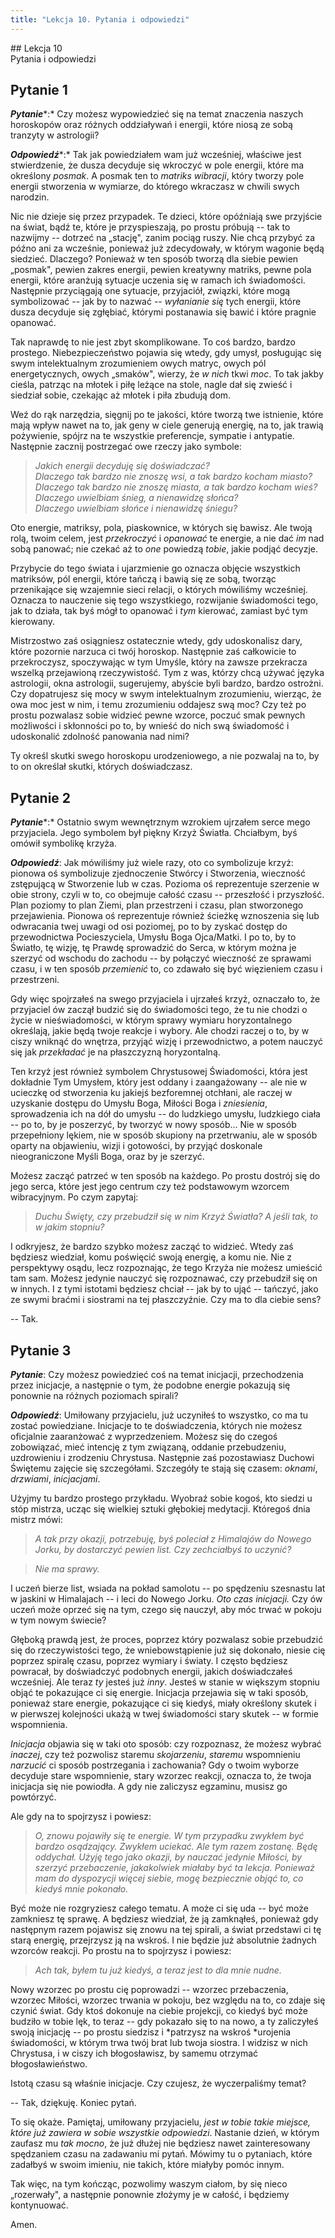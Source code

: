 ```yaml
---
title: "Lekcja 10. Pytania i odpowiedzi"
---
```


<div markdown="1" class="chHead">
## Lekcja 10<br>Pytania i odpowiedzi



</div>

## Pytanie 1

***Pytanie****:* Czy możesz wypowiedzieć się na temat znaczenia naszych horoskopów oraz różnych oddziaływań i energii, które niosą ze sobą tranzyty w astrologii?

***Odpowiedź****:* Tak jak powiedziałem wam już wcześniej, właściwe jest stwierdzenie, że dusza decyduje się wkroczyć w pole energii, które ma określony *posmak*. A posmak ten to *matriks wibracji*, który tworzy pole energii stworzenia w wymiarze, do którego wkraczasz w chwili swych narodzin.

Nic nie dzieje się przez przypadek. Te dzieci, które opóźniają swe przyjście na świat, bądź te, które je przyspieszają, po prostu próbują -- tak to nazwijmy -- dotrzeć na „stację", zanim pociąg ruszy. Nie chcą przybyć za późno ani za wcześnie, ponieważ już zdecydowały, w którym wagonie będą siedzieć. Dlaczego? Ponieważ w ten sposób tworzą dla siebie pewien „posmak", pewien zakres energii, pewien kreatywny matriks, pewne pola energii, które aranżują sytuacje uczenia się w ramach ich świadomości. Następnie przyciągają one sytuacje, przyjaciół, związki, które mogą symbolizować -- jak by to nazwać -- *wyłanianie się* tych energii, które dusza decyduje się zgłębiać, którymi postanawia się bawić i które pragnie opanować.

Tak naprawdę to nie jest zbyt skomplikowane. To coś bardzo, bardzo prostego. Niebezpieczeństwo pojawia się wtedy, gdy umysł, posługując się swym intelektualnym zrozumieniem owych matryc, owych pól energetycznych, owych „smaków", wierzy, że *w nich* tkwi *moc*. To tak jakby cieśla, patrząc na młotek i piłę leżące na stole, nagle dał się zwieść i siedział sobie, czekając aż młotek i piła zbudują dom.

Weź do rąk narzędzia, sięgnij po te jakości, które tworzą twe istnienie, które mają wpływ nawet na to, jak geny w ciele generują energię, na to, jak trawią pożywienie, spójrz na te wszystkie preferencje, sympatie i antypatie. Następnie zacznij postrzegać owe rzeczy jako symbole:

> *Jakich energii decyduję się doświadczać?*<br>*Dlaczego tak bardzo nie znoszę wsi, a tak bardzo kocham miasto?*<br>*Dlaczego tak bardzo nie znoszę miasta, a tak bardzo kocham wieś?*<br>*Dlaczego uwielbiam śnieg, a nienawidzę słońca?*<br>*Dlaczego uwielbiam słońce i nienawidzę śniegu?*

Oto energie, matriksy, pola, piaskownice, w których się bawisz. Ale twoją rolą, twoim celem, jest *przekroczyć* i *opanować* te energie, a nie dać *im* nad sobą panować; nie czekać aż to *one* powiedzą *tobie*, jakie podjąć decyzje.

Przybycie do tego świata i ujarzmienie go oznacza objęcie wszystkich matriksów, pól energii, które tańczą i bawią się ze sobą, tworząc przenikające się wzajemnie sieci relacji, o których mówiliśmy wcześniej. Oznacza to nauczenie się tego wszystkiego, rozwijanie świadomości tego, jak to działa, tak byś mógł to opanować i *tym* kierować, zamiast być tym kierowany.

Mistrzostwo zaś osiągniesz ostatecznie wtedy, gdy udoskonalisz dary, które pozornie narzuca ci twój horoskop. Następnie zaś całkowicie to przekroczysz, spoczywając w tym Umyśle, który na zawsze przekracza wszelką przejawioną rzeczywistość. Tym z was, którzy chcą używać języka astrologii, okna astrologii, sugerujemy, abyście byli bardzo, bardzo ostrożni. Czy dopatrujesz się mocy w swym intelektualnym zrozumieniu, wierząc, że owa moc jest w nim, i temu zrozumieniu oddajesz swą moc? Czy też po prostu pozwalasz sobie widzieć pewne wzorce, poczuć smak pewnych możliwości i skłonności po to, by wnieść do nich swą świadomość i udoskonalić zdolność panowania nad nimi?

Ty określ skutki swego horoskopu urodzeniowego, a nie pozwalaj na to, by to on określał skutki, których doświadczasz.

## Pytanie 2

***Pytanie****:* Ostatnio swym wewnętrznym wzrokiem ujrzałem serce mego przyjaciela. Jego symbolem był piękny Krzyż Światła. Chciałbym, byś omówił symbolikę krzyża.

***Odpowiedź***: Jak mówiliśmy już wiele razy, oto co symbolizuje krzyż: pionowa oś symbolizuje zjednoczenie Stwórcy i Stworzenia, wieczność zstępującą w Stworzenie lub w czas. Pozioma oś reprezentuje szerzenie w obie strony, czyli w to, co obejmuje całość czasu -- przeszłość i przyszłość. Plan poziomy to plan Ziemi, plan przestrzeni i czasu, plan stworzonego przejawienia. Pionowa oś reprezentuje również ścieżkę wznoszenia się lub odwracania twej uwagi od osi poziomej, po to by zyskać dostęp do przewodnictwa Pocieszyciela, Umysłu Boga Ojca/Matki. I po to, by to Światło, tę wizję, tę Prawdę sprowadzić do Serca, w którym można je szerzyć od wschodu do zachodu -- by połączyć wieczność ze sprawami czasu, i w ten sposób *przemienić* to, co zdawało się być więzieniem czasu i przestrzeni.

Gdy więc spojrzałeś na swego przyjaciela i ujrzałeś krzyż, oznaczało to, że przyjaciel ów zaczął budzić się do świadomości tego, że tu nie chodzi o życie w nieświadomości, w którym sprawy wymiaru horyzontalnego określają, jakie będą twoje reakcje i wybory. Ale chodzi raczej o to, by w ciszy wniknąć do wnętrza, przyjąć wizję i przewodnictwo, a potem nauczyć się jak *przekładać* je na płaszczyzną horyzontalną.

Ten krzyż jest również symbolem Chrystusowej Świadomości, która jest dokładnie Tym Umysłem, który jest oddany i zaangażowany -- ale nie w ucieczkę od stworzenia ku jakiejś bezforemnej otchłani, ale raczej w uzyskanie dostępu do Umysłu Boga, Miłości Boga i *zniesienia*, sprowadzenia ich na dół do umysłu -- do ludzkiego umysłu, ludzkiego ciała -- po to, by je poszerzyć, by tworzyć w nowy sposób... Nie w sposób przepełniony lękiem, nie w sposób skupiony na przetrwaniu, ale w sposób oparty na objawieniu, wizji i gotowości, by przyjąć doskonale nieograniczone Myśli Boga, oraz by je szerzyć.

Możesz zacząć patrzeć w ten sposób na każdego. Po prostu dostrój się do jego serca, które jest jego centrum czy też podstawowym wzorcem wibracyjnym. Po czym zapytaj:

> *Duchu Święty, czy przebudził się w nim Krzyż Światła? A jeśli tak, to w jakim stopniu?*

I odkryjesz, że bardzo szybko możesz zacząć to widzieć. Wtedy zaś będziesz wiedział, komu poświęcić swoją energię, a komu nie. Nie z perspektywy osądu, lecz rozpoznając, że tego Krzyża nie możesz umieścić tam sam. Możesz jedynie nauczyć się rozpoznawać, czy przebudził się on w innych. I z tymi istotami będziesz chciał -- jak by to ująć -- tańczyć, jako ze swymi braćmi i siostrami na tej płaszczyźnie. Czy ma to dla ciebie sens?

-- Tak.

## Pytanie 3

***Pytanie***: Czy możesz powiedzieć coś na temat inicjacji, przechodzenia przez inicjacje, a następnie o tym, że podobne energie pokazują się ponownie na różnych poziomach spirali?

***Odpowiedź***: Umiłowany przyjacielu, już uczyniłeś to wszystko, co ma tu zostać powiedziane. Inicjacje to te doświadczenia, których nie możesz oficjalnie zaaranżować z wyprzedzeniem. Możesz się do czegoś zobowiązać, mieć intencję z tym związaną, oddanie przebudzeniu, uzdrowieniu i zrodzeniu Chrystusa. Następnie zaś pozostawiasz Duchowi Świętemu zajęcie się szczegółami. Szczegóły te stają się czasem: *oknami*, *drzwiami*, *inicjacjami*.

Użyjmy tu bardzo prostego przykładu. Wyobraź sobie kogoś, kto siedzi u stóp mistrza, ucząc się wielkiej sztuki głębokiej medytacji. Któregoś dnia mistrz mówi:

> *A tak przy okazji, potrzebuję, byś poleciał z Himalajów do Nowego Jorku, by dostarczyć pewien list. Czy zechciałbyś to uczynić?*

> *Nie ma sprawy.*

I uczeń bierze list, wsiada na pokład samolotu -- po spędzeniu szesnastu lat w jaskini w Himalajach -- i leci do Nowego Jorku. *Oto czas inicjacji.* Czy ów uczeń może oprzeć się na tym, czego się nauczył, aby móc trwać w pokoju w tym nowym świecie?

Głęboką prawdą jest, że proces, poprzez który pozwalasz sobie przebudzić się do rzeczywistości tego, że wniebowstąpienie już się dokonało, niesie cię poprzez spiralę czasu, poprzez wymiary i światy. I często będziesz powracał, by doświadczyć podobnych energii, jakich doświadczałeś wcześniej. Ale teraz *ty* jesteś już *inny*. Jesteś w stanie w większym stopniu objąć te pokazujące ci się energie. Inicjacja przejawia się w taki sposób, ponieważ stare energie, pokazujące ci się kiedyś, miały określony skutek i w pierwszej kolejności ukażą w twej świadomości stary skutek -- w formie wspomnienia.

*Inicjacja* objawia się w taki oto sposób: czy rozpoznasz, że możesz wybrać *inaczej*, czy też pozwolisz staremu *skojarzeniu*, *staremu* wspomnieniu *narzucić* ci sposób postrzegania i zachowania? Gdy o twoim wyborze decyduje stare wspomnienie, stary wzorzec reakcji, oznacza to, że twoja inicjacja się nie powiodła. A gdy nie zaliczysz egzaminu, musisz go powtórzyć.

Ale gdy na to spojrzysz i powiesz:

> *O, znowu pojawiły się te energie. W tym przypadku zwykłem być bardzo osądzający. Zwykłem uciekać. Ale tym razem zostanę. Będę oddychał. Użyję tego jako okazji, by nauczać jedynie Miłości, by szerzyć przebaczenie, jakakolwiek miałaby być ta lekcja. Ponieważ mam do dyspozycji więcej siebie, mogę bezpiecznie objąć to, co kiedyś mnie pokonało.*

Być może nie rozgryziesz całego tematu. A może ci się uda -- być może zamkniesz tę sprawę. A będziesz wiedział, że ją zamknąłeś, ponieważ gdy następnym razem pojawisz się znowu na tej spirali, a świat przedstawi ci tę starą energię, przejrzysz ją na wskroś. I nie będzie już absolutnie żadnych wzorców reakcji. Po prostu na to spojrzysz i powiesz:

> *Ach tak, byłem tu już kiedyś, a teraz jest to dla mnie nudne.*

Nowy wzorzec po prostu cię poprowadzi -- wzorzec przebaczenia, wzorzec Miłości, wzorzec trwania w pokoju, bez względu na to, co zdaje się czynić świat. Gdy ktoś dokonuje na ciebie projekcji, co kiedyś być może budziło w tobie lęk, to teraz -- gdy pokazało się to na nowo, a ty zaliczyłeś swoją inicjację -- po prostu siedzisz i *patrzysz na wskroś *urojenia świadomości, w którym trwa twój brat lub twoja siostra. I widzisz w nich Chrystusa, i w ciszy ich błogosławisz, by samemu otrzymać błogosławieństwo.

Istotą czasu są właśnie inicjacje. Czy czujesz, że wyczerpaliśmy temat?

-- Tak, dziękuję. Koniec pytań.

To się okaże. Pamiętaj, umiłowany przyjacielu, *jest w tobie takie miejsce, które już zawiera w sobie wszystkie odpowiedzi*. Nastanie dzień, w którym zaufasz mu *tak mocno*, że już dłużej nie będziesz nawet zainteresowany spędzaniem czasu na zadawaniu mi pytań. Mówimy tu o pytaniach, które zadałbyś w swoim imieniu, nie takich, które miałyby pomóc innym.

Tak więc, na tym kończąc, pozwolimy waszym ciałom, by się nieco „rozerwały", a następnie ponownie złożymy je w całość, i będziemy kontynuować.

Amen.